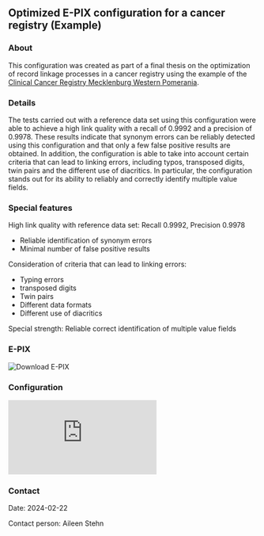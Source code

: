 ## Optimized E-PIX configuration for a cancer registry (Example)

### About
This configuration was created as part of a final thesis on the optimization of record linkage processes in a cancer registry using the example of the [Clinical Cancer Registry Mecklenburg Western Pomerania](https://www.kkr-mv.de/).

### Details
The tests carried out with a reference data set using this configuration were able to achieve a high link quality with a recall of 0.9992 and a precision of 0.9978. These results indicate that synonym errors can be reliably detected using this configuration and that only a few false positive results are obtained.
In addition, the configuration is able to take into account certain criteria that can lead to linking errors, including typos, transposed digits, twin pairs and the different use of diacritics. In particular, the configuration stands out for its ability to reliably and correctly identify multiple value fields. 

### Special features
High link quality with reference data set: Recall 0.9992, Precision 0.9978 
- Reliable identification of synonym errors
- Minimal number of false positive results

Consideration of criteria that can lead to linking errors:
- Typing errors
- transposed digits
- Twin pairs
- Different data formats
- Different use of diacritics

Special strength: Reliable correct identification of multiple value fields

### E-PIX
![Download E-PIX](https://www.ths-greifswald.de/en/researchers-general-public/e-pix/)

### Configuration

![Configuration-File](https://github.com/ths-community/E-PIX-example-configurations/blob/main/cancer-registry/matching-config-for-domain-CancerRegistry.xml)

### Contact
Date: 2024-02-22

Contact person: Aileen Stehn

